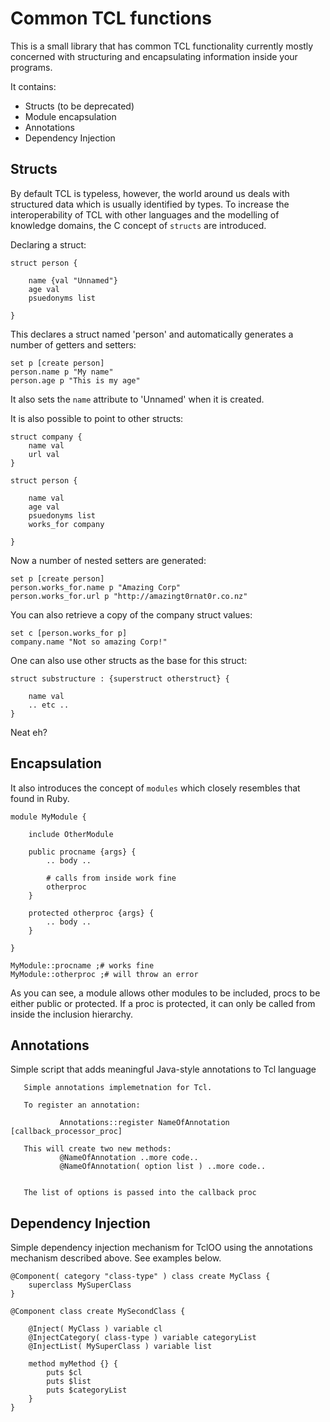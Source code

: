 # Common TCL functions

This is a small library that has common TCL functionality currently mostly concerned with structuring and encapsulating information inside your programs.

It contains:

* Structs (to be deprecated)
* Module encapsulation
* Annotations
* Dependency Injection


## Structs

By default TCL is typeless, however, the world around us deals with structured data which is usually identified by types. To increase the interoperability of TCL with other languages and the modelling of knowledge domains, the C concept of `structs` are introduced.

Declaring a struct:

    struct person {
        
        name {val "Unnamed"}
        age val
        psuedonyms list

    }

This declares a struct named 'person' and automatically generates a number of getters and setters:

    set p [create person]
    person.name p "My name"
    person.age p "This is my age"

It also sets the `name` attribute to 'Unnamed' when it is created.

It is also possible to point to other structs:

    struct company {
        name val
        url val
    }

    struct person {
        
        name val
        age val
        psuedonyms list
        works_for company

    }

Now a number of nested setters are generated:
    
    set p [create person]
    person.works_for.name p "Amazing Corp"
    person.works_for.url p "http://amazingt0rnat0r.co.nz"

You can also retrieve a copy of the company struct values:

    set c [person.works_for p]
    company.name "Not so amazing Corp!"

One can also use other structs as the base for this struct:

    struct substructure : {superstruct otherstruct} {

        name val
        .. etc ..
    }

Neat eh?

## Encapsulation

It also introduces the concept of `modules` which closely resembles that found in Ruby. 

    module MyModule {

        include OtherModule

        public procname {args} {
            .. body ..

            # calls from inside work fine
            otherproc 
        }

        protected otherproc {args} {
            .. body ..
        }

    }

    MyModule::procname ;# works fine
    MyModule::otherproc ;# will throw an error

As you can see, a module allows other modules to be included, procs to be either public or protected. If a proc is protected, it can only be called from inside the inclusion hierarchy.

## Annotations

Simple script that adds meaningful Java-style annotations to Tcl language

                                                                                                                                                                                                                
       Simple annotations implemetnation for Tcl.                                                                                                                                                               
                                                                                                                                                                                                                                              
       To register an annotation:                                                                                                                                                                                                             
                                                                                                                                                                                                                                              
               Annotations::register NameOfAnnotation [callback_processor_proc]                                                                                                                                                               
                                                                                                                                                                                                                                              
       This will create two new methods:                                                                                                                                                                                                      
               @NameOfAnnotation ..more code..                                                                                                                                                                                                
               @NameOfAnnotation( option list ) ..more code..                                                                                                                                                                                 
                                                                                                                                                                                                                                              

       The list of options is passed into the callback proc

## Dependency Injection

Simple dependency injection mechanism for TclOO using the annotations mechanism
described above. See examples below.

	@Component( category "class-type" ) class create MyClass {
		superclass MySuperClass
	}

	@Component class create MySecondClass {

		@Inject( MyClass ) variable cl
		@InjectCategory( class-type ) variable categoryList
		@InjectList( MySuperClass ) variable list

		method myMethod {} {
			puts $cl
			puts $list
			puts $categoryList
		}
	}


